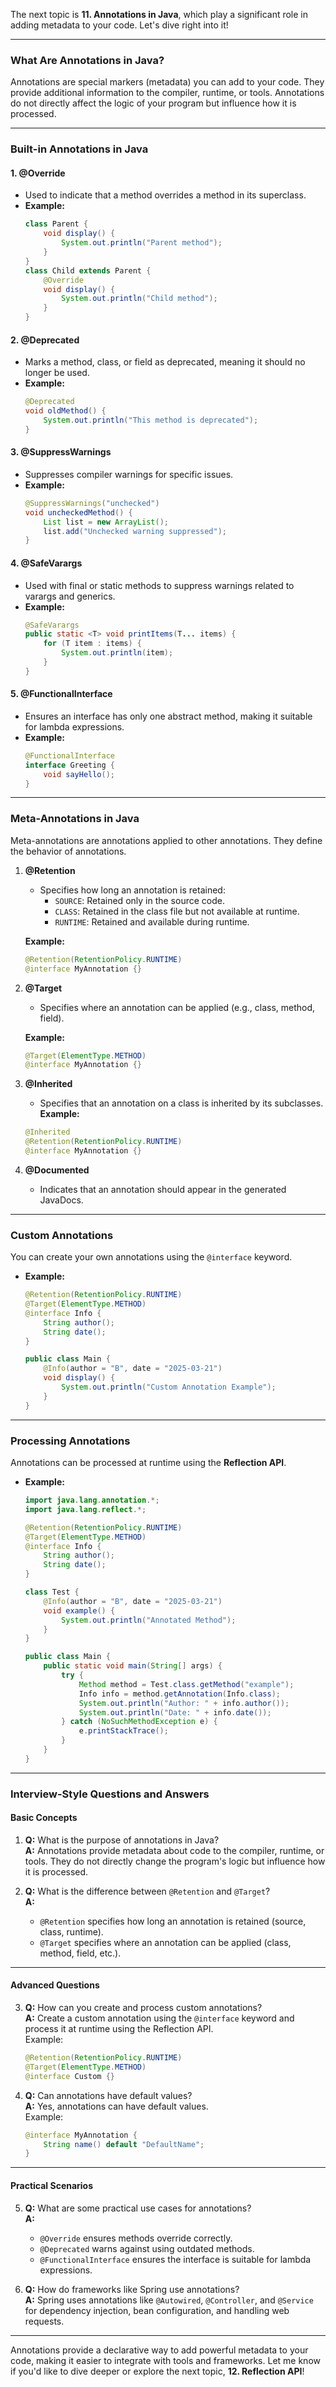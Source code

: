 The next topic is **11. Annotations in Java**, which play a significant role in adding metadata to your code. Let's dive right into it!

---

### **What Are Annotations in Java?**

Annotations are special markers (metadata) you can add to your code. They provide additional information to the compiler, runtime, or tools. Annotations do not directly affect the logic of your program but influence how it is processed.

---

### **Built-in Annotations in Java**

#### **1. @Override**
- Used to indicate that a method overrides a method in its superclass.
- **Example:**
  ```java
  class Parent {
      void display() {
          System.out.println("Parent method");
      }
  }
  class Child extends Parent {
      @Override
      void display() {
          System.out.println("Child method");
      }
  }
  ```

#### **2. @Deprecated**
- Marks a method, class, or field as deprecated, meaning it should no longer be used.
- **Example:**
  ```java
  @Deprecated
  void oldMethod() {
      System.out.println("This method is deprecated");
  }
  ```

#### **3. @SuppressWarnings**
- Suppresses compiler warnings for specific issues.
- **Example:**
  ```java
  @SuppressWarnings("unchecked")
  void uncheckedMethod() {
      List list = new ArrayList();
      list.add("Unchecked warning suppressed");
  }
  ```

#### **4. @SafeVarargs**
- Used with final or static methods to suppress warnings related to varargs and generics.
- **Example:**
  ```java
  @SafeVarargs
  public static <T> void printItems(T... items) {
      for (T item : items) {
          System.out.println(item);
      }
  }
  ```

#### **5. @FunctionalInterface**
- Ensures an interface has only one abstract method, making it suitable for lambda expressions.
- **Example:**
  ```java
  @FunctionalInterface
  interface Greeting {
      void sayHello();
  }
  ```

---

### **Meta-Annotations in Java**
Meta-annotations are annotations applied to other annotations. They define the behavior of annotations.

1. **@Retention**
   - Specifies how long an annotation is retained:
     - `SOURCE`: Retained only in the source code.
     - `CLASS`: Retained in the class file but not available at runtime.
     - `RUNTIME`: Retained and available during runtime.

   **Example:**
   ```java
   @Retention(RetentionPolicy.RUNTIME)
   @interface MyAnnotation {}
   ```

2. **@Target**
   - Specifies where an annotation can be applied (e.g., class, method, field).

   **Example:**
   ```java
   @Target(ElementType.METHOD)
   @interface MyAnnotation {}
   ```

3. **@Inherited**
   - Specifies that an annotation on a class is inherited by its subclasses.
   **Example:**
   ```java
   @Inherited
   @Retention(RetentionPolicy.RUNTIME)
   @interface MyAnnotation {}
   ```

4. **@Documented**
   - Indicates that an annotation should appear in the generated JavaDocs.

---

### **Custom Annotations**
You can create your own annotations using the `@interface` keyword.

- **Example:**
  ```java
  @Retention(RetentionPolicy.RUNTIME)
  @Target(ElementType.METHOD)
  @interface Info {
      String author();
      String date();
  }

  public class Main {
      @Info(author = "B", date = "2025-03-21")
      void display() {
          System.out.println("Custom Annotation Example");
      }
  }
  ```

---

### **Processing Annotations**
Annotations can be processed at runtime using the **Reflection API**.

- **Example:**
  ```java
  import java.lang.annotation.*;
  import java.lang.reflect.*;

  @Retention(RetentionPolicy.RUNTIME)
  @Target(ElementType.METHOD)
  @interface Info {
      String author();
      String date();
  }

  class Test {
      @Info(author = "B", date = "2025-03-21")
      void example() {
          System.out.println("Annotated Method");
      }
  }

  public class Main {
      public static void main(String[] args) {
          try {
              Method method = Test.class.getMethod("example");
              Info info = method.getAnnotation(Info.class);
              System.out.println("Author: " + info.author());
              System.out.println("Date: " + info.date());
          } catch (NoSuchMethodException e) {
              e.printStackTrace();
          }
      }
  }
  ```

---

### **Interview-Style Questions and Answers**

#### **Basic Concepts**
1. **Q:** What is the purpose of annotations in Java?  
   **A:** Annotations provide metadata about code to the compiler, runtime, or tools. They do not directly change the program's logic but influence how it is processed.

2. **Q:** What is the difference between `@Retention` and `@Target`?  
   **A:**  
   - `@Retention` specifies how long an annotation is retained (source, class, runtime).  
   - `@Target` specifies where an annotation can be applied (class, method, field, etc.).

---

#### **Advanced Questions**
3. **Q:** How can you create and process custom annotations?  
   **A:** Create a custom annotation using the `@interface` keyword and process it at runtime using the Reflection API.  
   Example:
   ```java
   @Retention(RetentionPolicy.RUNTIME)
   @Target(ElementType.METHOD)
   @interface Custom {}
   ```

4. **Q:** Can annotations have default values?  
   **A:** Yes, annotations can have default values.  
   Example:
   ```java
   @interface MyAnnotation {
       String name() default "DefaultName";
   }
   ```

---

#### **Practical Scenarios**
5. **Q:** What are some practical use cases for annotations?  
   **A:**  
   - `@Override` ensures methods override correctly.  
   - `@Deprecated` warns against using outdated methods.  
   - `@FunctionalInterface` ensures the interface is suitable for lambda expressions.

6. **Q:** How do frameworks like Spring use annotations?  
   **A:** Spring uses annotations like `@Autowired`, `@Controller`, and `@Service` for dependency injection, bean configuration, and handling web requests.

---

Annotations provide a declarative way to add powerful metadata to your code, making it easier to integrate with tools and frameworks. Let me know if you'd like to dive deeper or explore the next topic, **12. Reflection API**!
